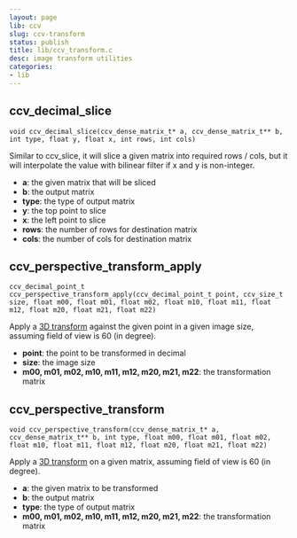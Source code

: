 ```yaml
---
layout: page
lib: ccv
slug: ccv-transform
status: publish
title: lib/ccv_transform.c
desc: image transform utilities
categories:
- lib
---
```


ccv_decimal_slice
-----------------

	void ccv_decimal_slice(ccv_dense_matrix_t* a, ccv_dense_matrix_t** b, int type, float y, float x, int rows, int cols)

Similar to ccv\_slice, it will slice a given matrix into required rows / cols, but it will interpolate the value with bilinear filter if x and y is non-integer.

 * **a**: the given matrix that will be sliced
 * **b**: the output matrix
 * **type**: the type of output matrix
 * **y**: the top point to slice
 * **x**: the left point to slice
 * **rows**: the number of rows for destination matrix
 * **cols**: the number of cols for destination matrix

ccv_perspective_transform_apply
-------------------------------

	ccv_decimal_point_t ccv_perspective_transform_apply(ccv_decimal_point_t point, ccv_size_t size, float m00, float m01, float m02, float m10, float m11, float m12, float m20, float m21, float m22)

Apply a [3D transform](https://en.wikipedia.org/wiki/Perspective_transform#Perspective_projection) against the given point in a given image size, assuming field of view is 60 (in degree).

 * **point**: the point to be transformed in decimal
 * **size**: the image size
 * **m00, m01, m02, m10, m11, m12, m20, m21, m22**: the transformation matrix

ccv_perspective_transform
-------------------------

	void ccv_perspective_transform(ccv_dense_matrix_t* a, ccv_dense_matrix_t** b, int type, float m00, float m01, float m02, float m10, float m11, float m12, float m20, float m21, float m22)

Apply a [3D transform](https://en.wikipedia.org/wiki/Perspective_transform#Perspective_projection) on a given matrix, assuming field of view is 60 (in degree).

 * **a**: the given matrix to be transformed
 * **b**: the output matrix
 * **type**: the type of output matrix
 * **m00, m01, m02, m10, m11, m12, m20, m21, m22**: the transformation matrix
